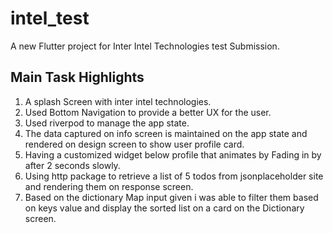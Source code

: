 # intel_test

A new Flutter project for Inter Intel Technologies test Submission.

## Main Task Highlights

1. A splash Screen with inter intel technologies.
2. Used Bottom Navigation to provide a better UX for the user.
3. Used riverpod to manage the app state.
4. The data captured on info screen is maintained on the app state and rendered on design screen to show user profile card.
5. Having a customized widget below profile that animates by Fading in by after 2 seconds slowly.
6. Using http package to retrieve a list of 5 todos from jsonplaceholder site and rendering them on response screen.
7. Based on the dictionary Map input given i was able to filter them based on keys value and display the sorted list on a card on the Dictionary screen.  

